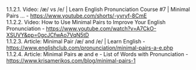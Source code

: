  
1.1.2.1. Video: /æ/ vs /e/ | Learn English Pronunciation Course #7 | Minimal Pairs ... - https://www.youtube.com/shorts/-yvryf-8CmE  
1.1.2.2. Video: How to Use Minimal Pairs to Improve Your English Pronunciation - https://www.youtube.com/watch?v=A7CkO-XSUVY&pp=0gcJCfwAo7VqN5tD  
1.1.2.3. Article: Minimal Pair /æ/ and /e/ | Learn English - https://www.englishclub.com/pronunciation/minimal-pairs-a-e.php  
1.1.2.4. Article: Minimal Pairs æ and e - List of Words with Pronunciation - https://www.krisamerikos.com/blog/minimal-pairs-1  
